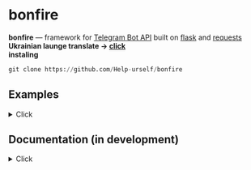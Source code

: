 # bonfire




**bonfire** — framework for [Telegram Bot API](https://core.telegram.org/bots/api) built on [flask](https://flask.palletsprojects.com/en/2.2.x/ ) and [requests](https://requests.readthedocs.io/en/latest/) <br>
**Ukrainian launge translate -> [click](https://github.com/Help-urself/bonfire/blob/main/Uk.md)**<br>
**instaling**
```python 
git clone https://github.com/Help-urself/bonfire
```


## Examples
<details>
  <summary> Click </summary>


**1.install interceptor**
- install [ngrok](https://ngrok.com/) and start the server according to the instructions on the website.
- set webhook `https://api.telegram.org/botTOKEN/setWebhook?url=you url ngrok/hosting url`

### Simple [`send_message`](https://core.telegram.org/method/messages.sendMessage) request

```python
import os
import sys
sys.path.append(os.path.abspath('your campfire folder path'))
import Bot
from Bot import Bots,edit_message,commands,run
from flask import Flask
from method import *
import time
from flask import request,Response
import requests
app = Flask(__name__)
bot=Bots("TOKEN")#setting up a token for requests

@commands(app)#message handler
def main():#the main name can be anything, it doesn't matter
 try:
    message=request.get_json()#receive a message
    chat_id,text,message_id,message_author_username,message_author_id,message_author_is_bot,message_author_first_name,message_author_language_code,message_date=parse_message(message=message)#methods message
    if text == "/start": #/start command handler
        send_message(bot=bot,chat_id=chat_id,text=f'hello @{message_author_username}!')#send message
 except Exception as error:
     print(error)
 return Response('OK', status=200)#return to cmd (POST/ 200 OK)

if __name__ == '__main__':
       run(app)#app.run(port=8080,host="0.0.0.0",debug=True)
```
  </details>
  
## Documentation (in development)
<details>
  <summary> Click </summary>
  
  
### functions

**send_message**
  
```python 
def send_message(bot,chat_id,text):
  ```
  -**bot** - keyword where you store the token<br>
  -**chat_id** - you can use your chat id or use the chat_id method<br>
  -**text** - 
your message text<br>
  -**parse_mode**(	Optional ) - parse mode in HTML (optional)
  <details>
  <summary> example </summary>
    
```python 
#without parse_mode
send_message(bot=bot,chat_id=chat_id,text=f'hello :)')
#with parse_mode
send_message(bot=bot,chat_id=chat_id,text=f'<b>hello :)<b>',parse_mode='HTML') #make text bold
  ```
    
   </details>
    <br>
    <br>
    
 **reply_message**
  
```python 
def reply_message(bot,chat_id,msg_id,text,parse_mode):
  ```
  -**bot** - keyword where you store the token<br>
  -**chat_id** - you can use your chat id or use the chat_id method<br>
  -**text** - your message text<br>
  -**msg_id** - you can use your message id or use the message_id method <br>
  -**parse_mode**(	Optional ) - parse mode in HTML (optional)
  <details>
  <summary> example </summary>
    
```python 
#without parse_mode
reply_message(bot,msg_id=message_id,chat_id=chat_id,text="reply message ._.")
#with parse_mode
reply_message(bot,msg_id=message_id,chat_id=chat_id,text="<b>reply message is bold .-.</b>",parse_mode="HTML")#make text bold
  ```
    
   </details>
    <br>
    <br>

**send_sticker**
```python 
def send_sticker(bot,chat_id,sticker):
  ```
  -**bot** - keyword where you store the token<br>
  -**chat_id** - you can use your chat id or use the chat_id method<br>
  -**sticker** -unique sticker key, you can get it from [idstickerbot](https://t.me/idstickerbot)<br>

  <details>
  <summary> example </summary>
    
```python 
send_sticker(bot,chat_id=chat_id,sticker="CAACAgIAAxkBAAEGdwNjd-IwPaLBzeqJW1DJvDLGnYOJpwACQBMAAvZDSUjqTxpxhtdlhisE")
  ```
    
   </details>
   <br>
   <br>
   
**delete_message**
```python 
def delete_message(bot,chat_id,msg_id):
  ```
  -**bot** - keyword where you store the token<br>
  -**chat_id** - you can use your chat id or use the chat_id method<br>
  -**msg_id** - you can use your message id or use the message_id method <br>


  <details>
  <summary> example </summary>
    
```python 

delete_message(bot,msg_id=message_id,chat_id=chat_id) #this code will only work in a private chat, so that it would work for the bot to have the right to delete messages or replace message_id with reply_message_id, you can find an example in the folder example->delete_message.py

  ```
    
   </details>
    
    
  
    
    
  
  
  



